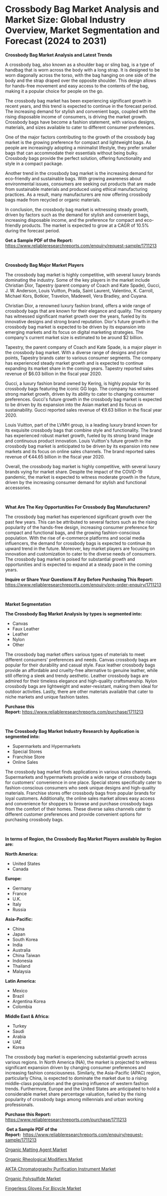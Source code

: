 <p><h1>Crossbody Bag Market Analysis and Market Size: Global Industry Overview, Market Segmentation and Forecast (2024 to 2031)</h1></p><p><strong>Crossbody Bag Market Analysis and Latest Trends</strong></p>
<p><p>A crossbody bag, also known as a shoulder bag or sling bag, is a type of handbag that is worn across the body with a long strap. It is designed to be worn diagonally across the torso, with the bag hanging on one side of the body and the strap draped over the opposite shoulder. This design allows for hands-free movement and easy access to the contents of the bag, making it a popular choice for people on the go.</p><p>The crossbody bag market has been experiencing significant growth in recent years, and this trend is expected to continue in the forecast period. The increasing demand for stylish and convenient bags, coupled with the rising disposable income of consumers, is driving the market growth. Crossbody bags have become a fashion statement, with various designs, materials, and sizes available to cater to different consumer preferences.</p><p>One of the major factors contributing to the growth of the crossbody bag market is the growing preference for compact and lightweight bags. As people are increasingly adopting a minimalist lifestyle, they prefer smaller bags that can accommodate their essentials without being bulky. Crossbody bags provide the perfect solution, offering functionality and style in a compact package.</p><p>Another trend in the crossbody bag market is the increasing demand for eco-friendly and sustainable bags. With growing awareness about environmental issues, consumers are seeking out products that are made from sustainable materials and produced using ethical manufacturing practices. As a result, many manufacturers are now offering crossbody bags made from recycled or organic materials.</p><p>In conclusion, the crossbody bag market is witnessing steady growth, driven by factors such as the demand for stylish and convenient bags, increasing disposable income, and the preference for compact and eco-friendly products. The market is expected to grow at a CAGR of 10.5% during the forecast period.</p></p>
<p><strong>Get a Sample PDF of the Report:&nbsp;</strong> <a href="https://www.reliableresearchreports.com/enquiry/request-sample/1711213">https://www.reliableresearchreports.com/enquiry/request-sample/1711213</a></p>
<p>&nbsp;</p>
<p><strong>Crossbody Bag Major Market Players</strong></p>
<p><p>The crossbody bag market is highly competitive, with several luxury brands dominating the industry. Some of the key players in the market include Christian Dior, Tapestry (parent company of Coach and Kate Spade), Gucci, J. W. Anderson, Louis Vuitton, Prada, Saint Laurent, Valentino, K. Carroll, Michael Kors, Botkier, Travelon, Madewell, Vera Bradley, and Cuyana.</p><p>Christian Dior, a renowned luxury fashion brand, offers a wide range of crossbody bags that are known for their elegance and quality. The company has witnessed significant market growth over the years, fueled by its innovative designs and strong brand reputation. Dior's future growth in the crossbody bag market is expected to be driven by its expansion into emerging markets and its focus on digital marketing strategies. The company's current market size is estimated to be around $2 billion.</p><p>Tapestry, the parent company of Coach and Kate Spade, is a major player in the crossbody bag market. With a diverse range of designs and price points, Tapestry brands cater to various consumer segments. The company has experienced steady market growth and is expected to continue expanding its market share in the coming years. Tapestry reported sales revenue of $6.03 billion in the fiscal year 2020.</p><p>Gucci, a luxury fashion brand owned by Kering, is highly popular for its crossbody bags featuring the iconic GG logo. The company has witnessed strong market growth, driven by its ability to cater to changing consumer preferences. Gucci's future growth in the crossbody bag market is expected to be driven by its expansion into the Asian market and its focus on sustainability. Gucci reported sales revenue of €9.63 billion in the fiscal year 2020.</p><p>Louis Vuitton, part of the LVMH group, is a leading luxury brand known for its exquisite crossbody bags that combine style and functionality. The brand has experienced robust market growth, fueled by its strong brand image and continuous product innovation. Louis Vuitton's future growth in the crossbody bag market is anticipated to be driven by its expansion into new markets and its focus on online sales channels. The brand reported sales revenue of €44.65 billion in the fiscal year 2020.</p><p>Overall, the crossbody bag market is highly competitive, with several luxury brands vying for market share. Despite the impact of the COVID-19 pandemic, the market is expected to witness moderate growth in the future, driven by the increasing consumer demand for stylish and functional accessories.</p></p>
<p>&nbsp;</p>
<p><strong>What Are The Key Opportunities For Crossbody Bag Manufacturers?</strong></p>
<p><p>The crossbody bag market has experienced significant growth over the past few years. This can be attributed to several factors such as the rising popularity of the hands-free design, increasing consumer preference for compact and functional bags, and the growing fashion-conscious population. With the rise of e-commerce platforms and social media influencers, the demand for crossbody bags is expected to continue its upward trend in the future. Moreover, key market players are focusing on innovation and customization to cater to the diverse needs of consumers. The crossbody bag market is poised for substantial growth and opportunities and is expected to expand at a steady pace in the coming years.</p></p>
<p><strong>Inquire or Share Your Questions If Any Before Purchasing This Report:</strong> <a href="https://www.reliableresearchreports.com/enquiry/pre-order-enquiry/1711213">https://www.reliableresearchreports.com/enquiry/pre-order-enquiry/1711213</a></p>
<p>&nbsp;</p>
<p><strong>Market Segmentation</strong></p>
<p><strong>The Crossbody Bag Market Analysis by types is segmented into:</strong></p>
<p><ul><li>Canvas</li><li>Faux Leather</li><li>Leather</li><li>Nylon</li><li>Other</li></ul></p>
<p><p>The crossbody bag market offers various types of materials to meet different consumers' preferences and needs. Canvas crossbody bags are popular for their durability and casual style. Faux leather crossbody bags provide an affordable and cruelty-free alternative to genuine leather, while still offering a sleek and trendy aesthetic. Leather crossbody bags are admired for their timeless elegance and high-quality craftsmanship. Nylon crossbody bags are lightweight and water-resistant, making them ideal for outdoor activities. Lastly, there are other materials available that cater to niche markets and unique fashion tastes.</p></p>
<p><strong>Purchase this Report:&nbsp;</strong><a href="https://www.reliableresearchreports.com/purchase/1711213">https://www.reliableresearchreports.com/purchase/1711213</a></p>
<p>&nbsp;</p>
<p><strong>The Crossbody Bag Market Industry Research by Application is segmented into:</strong></p>
<p><ul><li>Supermarkets and Hypermarkets</li><li>Special Stores</li><li>Franchise Store</li><li>Online Sales</li></ul></p>
<p><p>The crossbody bag market finds applications in various sales channels. Supermarkets and hypermarkets provide a wide range of crossbody bags for customers' convenience in one place. Special stores specifically cater to fashion-conscious consumers who seek unique designs and high-quality materials. Franchise stores offer crossbody bags from popular brands for loyal customers. Additionally, the online sales market allows easy access and convenience for shoppers to browse and purchase crossbody bags from the comfort of their homes. These diverse sales channels cater to different customer preferences and provide convenient options for purchasing crossbody bags.</p></p>
<p>&nbsp;</p>
<p><strong>In terms of Region, the Crossbody Bag Market Players available by Region are:</strong></p>
<p>
    <p> <strong> North America: </strong>
        <ul>
            <li>United States</li>
            <li>Canada</li>
        </ul>
        </p> 
    <p> <strong> Europe: </strong>
        <ul>
            <li>Germany</li>
            <li>France</li>
            <li>U.K.</li>
            <li>Italy</li>
            <li>Russia</li>
        </ul>
        </p> 
    <p> <strong> Asia-Pacific: </strong>
        <ul>
            <li>China</li>
            <li>Japan</li>
            <li>South Korea</li>
            <li>India</li>
            <li>Australia</li>
            <li>China Taiwan</li>
            <li>Indonesia</li>
            <li>Thailand</li>
            <li>Malaysia</li>
        </ul>
        </p> 
    <p> <strong> Latin America: </strong>
        <ul>
            <li>Mexico</li>
            <li>Brazil</li>
            <li>Argentina Korea</li>
            <li>Colombia</li>
        </ul>
        </p> 
    <p> <strong> Middle East & Africa: </strong>
        <ul>
            <li>Turkey</li>
            <li>Saudi</li>
            <li>Arabia</li>
            <li>UAE</li>
            <li>Korea</li>
        </ul>
    </p>
    </p>
<p><p>The crossbody bag market is experiencing substantial growth across various regions. In North America (NA), the market is projected to witness significant expansion driven by changing consumer preferences and increasing fashion consciousness. Similarly, the Asia-Pacific (APAC) region, particularly China, is expected to dominate the market due to a rising middle-class population and the growing influence of western fashion trends. Furthermore, Europe and the United States are anticipated to hold a considerable market share percentage valuation, fueled by the rising popularity of crossbody bags among millennials and urban working professionals.</p></p>
<p><strong>Purchase this Report: </strong><a href="https://www.reliableresearchreports.com/purchase/1711213">https://www.reliableresearchreports.com/purchase/1711213</a></p>
<p>&nbsp;<strong>Get a Sample PDF of the Report:&nbsp;&nbsp;</strong><a href="https://www.reliableresearchreports.com/enquiry/request-sample/1711213">https://www.reliableresearchreports.com/enquiry/request-sample/1711213</a></p>
<p><strong></strong></p>
<p><p><a href="https://medium.com/p/8816363c2c46/edit">Organic Matting Agent Market</a></p><p><a href="https://medium.com/p/92ef7504669b/edit">Organic Rheological Modifiers Market</a></p><p><a href="https://github.com/domingosshowhot/Market-Research-Report-List-1/blob/main/akta-chromatography-purification-instrument-market.md">AKTA Chromatography Purification Instrument Market</a></p><p><a href="https://medium.com/p/285eac32f9dc/edit">Organic Polysulfide Market</a></p><p><a href="https://github.com/mufaksami/Market-Research-Report-List-1/blob/main/fingerless-gloves-for-bicycle-market.md">Fingerless Gloves For Bicycle Market</a></p></p>